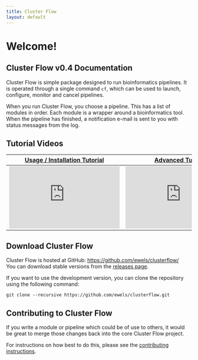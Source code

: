 ```yaml
---
title: Cluster Flow
layout: default
---
```


# Welcome!
## Cluster Flow v0.4 Documentation
Cluster Flow is simple package
designed to run bioinformatics pipelines. It is operated through a single command
`cf`, which can be used to launch, configure, monitor and cancel pipelines.

When you run Cluster Flow, you choose a pipeline. This has a list of modules
in order. Each module is a wrapper around a bioinformatics tool.
When the pipeline has finished, a notification e-mail is sent to you with
status messages from the log.

## Tutorial Videos

[Usage / Installation Tutorial](http://youtu.be/b2g_zQiz9ys) | [Advanced Tutorial](http://youtu.be/aBHOcsA2M6w)
-------------------------------------------------------------|-------------------------------------------------------
<iframe width="300" height="169" src="https://www.youtube.com/embed/b2g_zQiz9ys?rel=0&amp;showinfo=0" frameborder="0" allowfullscreen></iframe> | <iframe width="300" height="169" src="https://www.youtube.com/embed/aBHOcsA2M6w?rel=0&amp;showinfo=0" frameborder="0" allowfullscreen></iframe>

## Download Cluster Flow
Cluster Flow is hosted at GitHub: https://github.com/ewels/clusterflow/  
You can download stable versions from the [releases page](https://github.com/ewels/clusterflow/releases).

If you want to use the development version, you can clone the repository using the following command:

    git clone --recursive https://github.com/ewels/clusterflow.git

## Contributing to Cluster Flow
If you write a module or pipeline which could be of use to others, it would be
great to merge those changes back into the core Cluster Flow project.

For instructions on how best to do this, please see the
[contributing instructions](https://github.com/ewels/clusterflow/blob/master/CONTRIBUTING.md).
